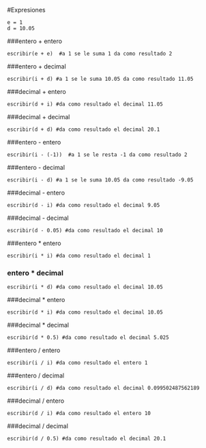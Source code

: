 
#Expresiones


```
e = 1
d = 10.05
```
###entero + entero
``` 
escribir(e + e)  #a 1 se le suma 1 da como resultado 2
```

###entero + decimal
``` 
escribir(i + d) #a 1 se le suma 10.05 da como resultado 11.05
```

 ###decimal + entero
```
escribir(d + i) #da como resultado el decimal 11.05
```

###decimal + decimal
```
escribir(d + d) #da como resultado el decimal 20.1
```

###entero - entero
```
escribir(i - (-1))  #a 1 se le resta -1 da como resultado 2
```
###entero - decimal
``` 
escribir(i - d) #a 1 se le suma 10.05 da como resultado -9.05
```

###decimal - entero
``` 
escribir(d - i) #da como resultado el decimal 9.05
```

###decimal - decimal
```
escribir(d - 0.05) #da como resultado el decimal 10
```
###entero * entero
```
escribir(i * i) #da como resultado el decimal 1
```

### entero * decimal
``` 
escribir(i * d) #da como resultado el decimal 10.05
```

###decimal * entero
``` 
escribir(d * i) #da como resultado el decimal 10.05
```

###decimal * decimal
``` 
escribir(d * 0.5) #da como resultado el decimal 5.025
```

###entero / entero
```
escribir(i / i) #da como resultado el entero 1
```

###entero / decimal
```
escribir(i / d) #da como resultado el decimal 0.099502487562189
```

###decimal / entero
```
escribir(d / i) #da como resultado el entero 10
```

###decimal / decimal
``` 
escribir(d / 0.5) #da como resultado el decimal 20.1
```
